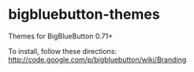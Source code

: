 bigbluebutton-themes
====================

Themes for BigBlueButton 0.71+

To install, follow these directions:
http://code.google.com/p/bigbluebutton/wiki/Branding


